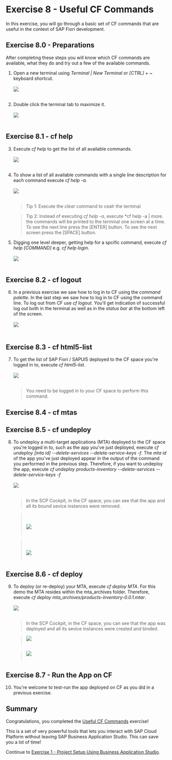 # Exercise 8 - Useful CF Commands

In this exercise, you will go through a basic set of CF commands that are useful in the context of SAP Fiori development.

## Exercise 8.0 - Preparations

After completing these steps you will know which CF commands are available, what they do and try out a few of the available commands.

1. Open a new terminal using *Terminal | New Terminal* or *[CTRL] + ~* keyboard shortcut.
<br><br>![](images\2020-10_BAS_Terminal_Open_.jpg)<br><br>

2. Double click the terminal tab to maximize it.
<br><br>![](images\2020-10_BAS_Terminal_Maximize_.jpg)<br><br>

## Exercise 8.1 - cf help

3. Execute *cf help* to get the list of all available commands.
<br><br>![](images\2020-10_BAS_CF_Help_.jpg)<br><br>

4. To show a list of all available commands with a single line description for each command execute *cf help -a*.
<br><br>![](images\2020-10_BAS_CF_Help_-a_.jpg)<br><br>

    >Tip 1: Execute the *clear* command to cealr the terminal

    >Tip 2: Instead of executing *cf help -a*, execute *cf help -a | more. the commands will be printed to the terminal one screen at a time. To see the next line press the [ENTER] button. To see the next screen press the [SPACE] button.

5. Digging one level deeper, getting help for a spcific command, execute *cf help [COMMAND]* e.g. *cf help login*.
<br><br>![](images\2020-10_BAS_CF_Help_Login_.jpg)<br><br>

## Exercise 8.2 - cf logout

6. In a previous exercise we saw how to log in to CF using the *command palette*. In the last step we saw how to log in to CF using the command line. To log out from CF use *cf logout*. You'll get indication of successful log out both in the terminal as well as in the *status bar* at the bottom left of the screen.
<br><br>![](images\2020-10_BAS_CF_Logout_.jpg)<br><br>

## Exercise 8.3 - cf html5-list

7. To get the list of SAP Fiori / SAPUI5 deployed to the CF space you're logged in to, execute *cf html5-list*.
<br><br>![](images\2020-10_BAS_CF_html5-list_.jpg)<br><br>
    >You need to be logged in to your CF space to perform this command.

## Exercise 8.4 - cf mtas

## Exercise 8.5 - cf undeploy

8. To undeploy a multi-target applications (MTA) deployed to the CF space you're logged in to, such as the app you've just deployed, execute *cf undeploy [mta id] --delete-services --delete-service-keys -f*. The *mta id* of the app you've just deployed appear in the output of the command you performed in the previous step. Therefore, if you want to undeploy the app, execute *cf undeploy products-inventory --delete-services --delete-service-keys -f*
<br><br>![](images\2020-10_BAS_CF_Undeploy_.jpg)<br><br>
    >In the SCP Cockpit, in the CF space, you can see that the app and all its bound sevice instances were removed.

    ><br><br>![](images\2020-10_SCP_CF_Space_After_Undeploy_Applications_.jpg)<br><br>

    ><br><br>![](images\2020-10_SCP_CF_Space_After_Undeploy_Service_Instances_.jpg)<br><br>

## Exercise 8.6 - cf deploy

9. To deploy (or re-deploy) your MTA, execute *cf deploy MTA*. For this demo the MTA resides within the mta_archives folder. Therefore, execute *cf deploy mta_archives/products-inventory-0.0.1.mtar*.
<br><br>![](images\2020-10_BAS_CF_Deploy_.jpg)<br><br>
    >In the SCP Cockpit, in the CF space, you can see that the app was deployed and all its sevice instances were created and binded.

    >![](images\2020-10_SCP_CF_Space_After_Deploy_Applications_.jpg)<br><br>

    >![](images\2020-10_SCP_CF_Space_After_Deploy_Service_Instances_.jpg)<br><br>

## Exercise 8.7 - Run the App on CF

10. You're welcome to test-run the app deployed on CF as you did in a previous exercise.

## Summary

Congratulations, you completed the [Useful CF Commands](#useful-cf-commands) exercise!

This is a set of very powerful tools that lets you interact with SAP Cloud Platform without leaving SAP Business Application Studio. This can save you a lot of time!

Continue to [Exercise 1 - Project Setup Using Business Application Studio](../ex1/README.md).
